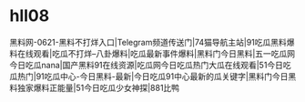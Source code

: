 # hll08
黑料网-0621-黑料不打烊入口|Telegram频道传送门|74猫导航主站|91吃瓜黑料爆料在线观看|吃瓜不打烊–八卦爆料|吃瓜最新事件爆料|黑料门今日黑料|五一吃瓜网今日吃瓜nana|国产黑料91在线资源|吃瓜网今日吃瓜热门大瓜在线观看|51今日吃瓜热门|91吃瓜中心-今日黑料-最新|今日吃瓜91中心最新的瓜关键字|黑料门今日黑料独家爆料正能量|51今日吃瓜少女神探|881比鸭
